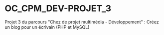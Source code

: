 # OC_CPM_DEV-PROJET_3
Projet 3 du parcours "Chez de projet multimédia - Développement" : Créez un blog pour un écrivain (PHP et MySQL)

